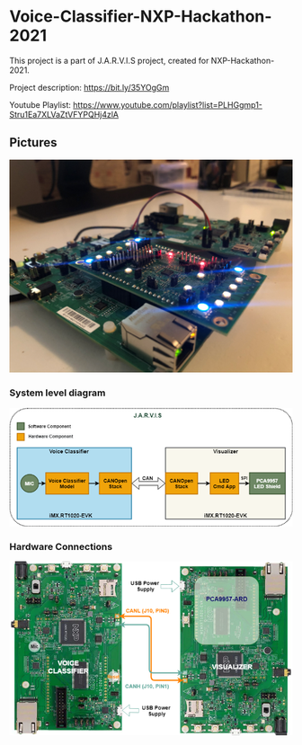 # Voice-Classifier-NXP-Hackathon-2021

This project is a part of J.A.R.V.I.S project, created for NXP-Hackathon-2021. 

Project description: https://bit.ly/35YOgGm 

Youtube Playlist: https://www.youtube.com/playlist?list=PLHGgmp1-Stru1Ea7XLVaZtVFYPQHj4zlA

## Pictures

![Project Picture](https://github.com/navinreddy23/Voice-Classifier-NXP-Hackathon-2021/blob/master/Pictures/NXP_Hackathon_Profile.PNG)

### System level diagram
![System diagram](https://github.com/navinreddy23/Voice-Classifier-NXP-Hackathon-2021/blob/master/Pictures/JARVIS.png)

### Hardware Connections
![Hardware Connections](https://github.com/navinreddy23/Voice-Classifier-NXP-Hackathon-2021/blob/master/Pictures/NXP_HardwareConn.png)

